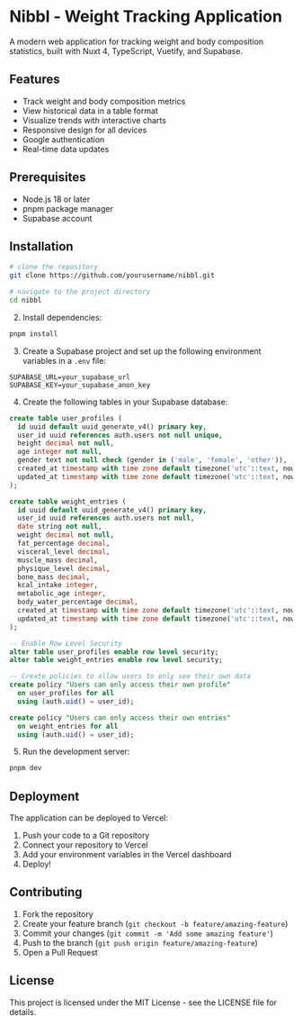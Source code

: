 # Nibbl - Weight Tracking Application

A modern web application for tracking weight and body composition statistics, built with Nuxt 4, TypeScript, Vuetify, and Supabase.

## Features

- Track weight and body composition metrics
- View historical data in a table format
- Visualize trends with interactive charts
- Responsive design for all devices
- Google authentication
- Real-time data updates

## Prerequisites

- Node.js 18 or later
- pnpm package manager
- Supabase account

## Installation

```bash
# clone the repository
git clone https://github.com/yourusername/nibbl.git

# navigate to the project directory
cd nibbl
```

2. Install dependencies:
```bash
pnpm install
```

3. Create a Supabase project and set up the following environment variables in a `.env` file:
```env
SUPABASE_URL=your_supabase_url
SUPABASE_KEY=your_supabase_anon_key
```

4. Create the following tables in your Supabase database:
```sql
create table user_profiles (
  id uuid default uuid_generate_v4() primary key,
  user_id uuid references auth.users not null unique,
  height decimal not null,
  age integer not null,
  gender text not null check (gender in ('male', 'female', 'other')),
  created_at timestamp with time zone default timezone('utc'::text, now()) not null,
  updated_at timestamp with time zone default timezone('utc'::text, now()) not null
);

create table weight_entries (
  id uuid default uuid_generate_v4() primary key,
  user_id uuid references auth.users not null,
  date string not null,
  weight decimal not null,
  fat_percentage decimal,
  visceral_level decimal,
  muscle_mass decimal,
  physique_level decimal,
  bone_mass decimal,
  kcal_intake integer,
  metabolic_age integer,
  body_water_percentage decimal,
  created_at timestamp with time zone default timezone('utc'::text, now()) not null,
  updated_at timestamp with time zone default timezone('utc'::text, now()) not null
);

-- Enable Row Level Security
alter table user_profiles enable row level security;
alter table weight_entries enable row level security;

-- Create policies to allow users to only see their own data
create policy "Users can only access their own profile"
  on user_profiles for all
  using (auth.uid() = user_id);

create policy "Users can only access their own entries"
  on weight_entries for all
  using (auth.uid() = user_id);
```

5. Run the development server:
```bash
pnpm dev
```

## Deployment

The application can be deployed to Vercel:

1. Push your code to a Git repository
2. Connect your repository to Vercel
3. Add your environment variables in the Vercel dashboard
4. Deploy!

## Contributing

1. Fork the repository
2. Create your feature branch (`git checkout -b feature/amazing-feature`)
3. Commit your changes (`git commit -m 'Add some amazing feature'`)
4. Push to the branch (`git push origin feature/amazing-feature`)
5. Open a Pull Request

## License

This project is licensed under the MIT License - see the LICENSE file for details.
